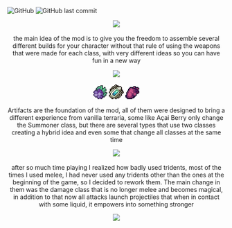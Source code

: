 ![GitHub](https://img.shields.io/github/license/Vitor-Fazoli/DevilsWarehouse) <img alt="GitHub last commit" src="https://img.shields.io/github/last-commit/Vitor-Fazoli/DevilsWarehouse">

<p align="center" ><img  src="https://i.imgur.com/L39BVGx.png"/></p>

<p align="center" >the main idea of the mod is to give you the freedom to assemble several different builds for your character without that rule of using the weapons that were made for each class, with very different ideas so you can have fun in a new way
</p>

<p align="center" ><img  src="https://i.imgur.com/WOv6nK6.png"/></p>
<p align="center" >
  <img  src="Content/Items/Artifacts/Acai.png"/>
  <img  src="Content/Items/Artifacts/SteroidSyringe.png"/>
  <img  src="Content/Items/Artifacts/WitchHeart.png"/>
</p>
<p align="center" >Artifacts are the foundation of the mod, all of them were designed to bring a different experience from vanilla terraria, some like Açai Berry only change the Summoner class, but there are several types that use two classes creating a hybrid idea and even some that change all classes at the same time</p>

<p align="center" ><img  src="https://i.imgur.com/P0VD6u7.png"/></p>
<p style="text-align: center;" >after so much time playing I realized how badly used tridents, most of the times I used melee, I had never used any tridents other than the ones at the beginning of the game, so I decided to rework them. The main change in them was the damage class that is no longer melee and becomes magical, in addition to that now all attacks launch projectiles that when in contact with some liquid, it empowers into something stronger
</p>

<p align="center" ><img  src="https://i.imgur.com/p3NwyzV.png"/></p>
<p align="center" ></p>
